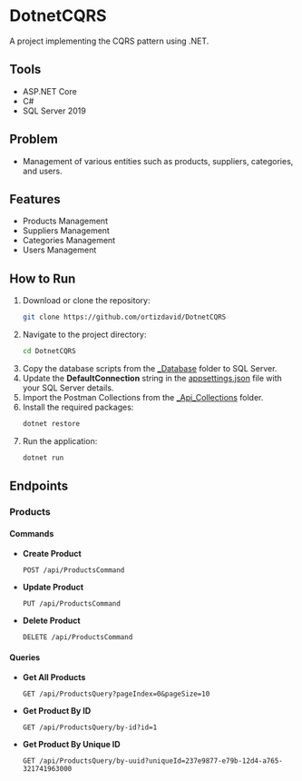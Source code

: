 # DotnetCQRS

A project implementing the CQRS pattern using .NET.

## Tools
- ASP.NET Core
- C#
- SQL Server 2019

## Problem
- Management of various entities such as products, suppliers, categories, and users.

## Features
- Products Management
- Suppliers Management
- Categories Management
- Users Management

## How to Run
1. Download or clone the repository:
    ```sh
    git clone https://github.com/ortizdavid/DotnetCQRS
    ```
2. Navigate to the project directory:
    ```sh
    cd DotnetCQRS
    ```
3. Copy the database scripts from the [_Database](_Database) folder to SQL Server.
4. Update the **DefaultConnection** string in the [appsettings.json](appsettings.json) file with your SQL Server details.
5. Import the Postman Collections from the [_Api_Collections](_Api_Collections) folder.
6. Install the required packages:
    ```sh
    dotnet restore
    ```
7. Run the application:
    ```sh
    dotnet run
    ```

## Endpoints

### Products

#### Commands

- **Create Product**
    ```http
    POST /api/ProductsCommand
    ```
- **Update Product**
    ```http
    PUT /api/ProductsCommand
    ```
- **Delete Product**
    ```http
    DELETE /api/ProductsCommand
    ```

#### Queries

- **Get All Products**
    ```http
    GET /api/ProductsQuery?pageIndex=0&pageSize=10
    ```
- **Get Product By ID**
    ```http
    GET /api/ProductsQuery/by-id?id=1
    ```
- **Get Product By Unique ID**
    ```http
    GET /api/ProductsQuery/by-uuid?uniqueId=237e9877-e79b-12d4-a765-321741963000
    ```
